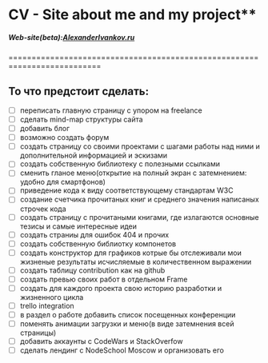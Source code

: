  # CV - Site about me and my project** </br>
##### Web-site(beta):[AlexanderIvankov.ru](http://alexanderivankov.ru/)</br>
==========================================================================
## То что предстоит сделать:
- [ ] переписать главную страницу с упором на freelance
- [ ] сделать mind-map структуры сайта
- [ ] добавить блог
- [ ] возможно создать форум
- [ ] создать страницу со своими проектами с шагами работы над ними и дополнительной информацией и эскизами
- [ ] создать собственную библиотеку с полезными ссылками
- [ ] сменить гланое меню(открытие на полный экран с затемнением: удобно для смартфонов)
- [ ] приведение кода к виду соответствующему стандартам W3C
- [ ] создание счетчика прочитаных книг и среднего значения написаных строчек кода
- [ ] создать страницу с прочитаными книгами, где излагаются основные тезисы и самые интересные идеи
- [ ] создать страниы для ошибок 404 и прочих
- [ ] создать собственную библиотку компонетов
- [ ] создать конструктор для графиков котрые бы отслеживали мои жизненые результаты исчисляемые в количественном выражении
- [ ] создать таблицу contribution как на github
- [ ] создать превью своих работ в отдельном Frame
- [ ] создать для каждого проекта свою историю разработки и жизненного цикла
- [ ] trello integration
- [ ] в раздел о работе добавить список посещенных конференции
- [ ] поменять анимации загрузки и меню(в виде затемнения всей страницы)
- [ ] добавить аккаунты с CodeWars и StackOverfow
- [ ] сделать лендинг с NodeSchool Moscow и организовать его
